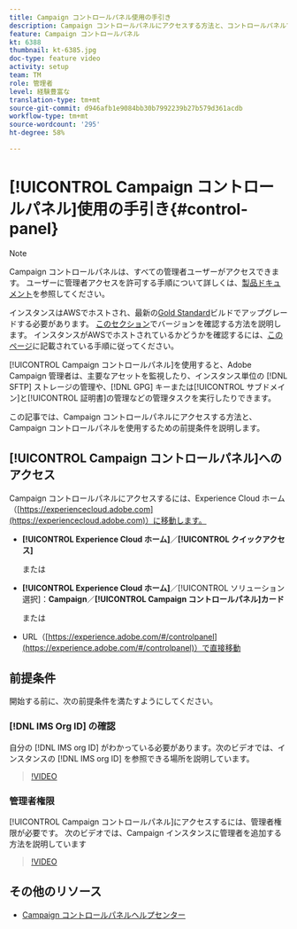 ```yaml
---
title: Campaign コントロールパネル使用の手引き
description: Campaign コントロールパネルにアクセスする方法と、コントロールパネルで作業するための前提条件を説明します。
feature: Campaign コントロールパネル
kt: 6388
thumbnail: kt-6385.jpg
doc-type: feature video
activity: setup
team: TM
role: 管理者
level: 経験豊富な
translation-type: tm+mt
source-git-commit: d946afb1e9084bb30b7992239b27b579d361acdb
workflow-type: tm+mt
source-wordcount: '295'
ht-degree: 58%

---
```



# [!UICONTROL Campaign コントロールパネル]使用の手引き{#control-panel}

>[!NOTE]
>
> Campaign コントロールパネルは、すべての管理者ユーザーがアクセスできます。 ユーザーに管理者アクセスを許可する手順について詳しくは、[製品ドキュメント](https://experienceleague.adobe.com/docs/control-panel/using/discover-control-panel/managing-permissions.html?lang=en#discover-control-panel)を参照してください。
>
> インスタンスはAWSでホストされ、最新の[Gold Standard](https://experienceleague.adobe.com/docs/campaign-classic/using/release-notes/gs-release/gs-overview.html)ビルドでアップグレードする必要があります。 [このセクション](https://experienceleague.adobe.com/docs/campaign-classic/using/getting-started/starting-with-adobe-campaign/launching-adobe-campaign.html?lang=en#getting-your-campaign-version)でバージョンを確認する方法を説明します。 インスタンスがAWSでホストされているかどうかを確認するには、[このページ](https://experienceleague.adobe.com/docs/control-panel/using/faq.html)に記載されている手順に従ってください。

[!UICONTROL Campaign コントロールパネル]を使用すると、Adobe Campaign 管理者は、主要なアセットを監視したり、インスタンス単位の [!DNL SFTP] ストレージの管理や、[!DNL GPG] キーまたは[!UICONTROL サブドメイン]と[!UICONTROL 証明書]の管理などの管理タスクを実行したりできます。

この記事では、Campaign コントロールパネルにアクセスする方法と、Campaign コントロールパネルを使用するための前提条件を説明します。

## [!UICONTROL Campaign コントロールパネル]へのアクセス

Campaign コントロールパネルにアクセスするには、Experience Cloud ホーム（[https://experiencecloud.adobe.com](https://experiencecloud.adobe.com)）に移動します。

* **[!UICONTROL Experience Cloud ホーム]**／**[!UICONTROL クイックアクセス]**

   または
* **[!UICONTROL Experience Cloud ホーム]**／[!UICONTROL ソリューション選択]：**Campaign**／**[!UICONTROL Campaign コントロールパネル]カード**

   または

* URL（[https://experience.adobe.com/#/controlpanel](https://experience.adobe.com/#/controlpanel)）で直接移動

## 前提条件

開始する前に、次の前提条件を満たすようにしてください。

### [!DNL IMS Org ID] の確認

自分の [!DNL IMS org ID] がわかっている必要があります。次のビデオでは、インスタンスの [!DNL IMS org ID] を参照できる場所を説明しています。

>[!VIDEO](https://video.tv.adobe.com/v/27183?quality=12)

### 管理者権限

[!UICONTROL Campaign コントロールパネル]にアクセスするには、管理者権限が必要です。
次のビデオでは、Campaign インスタンスに管理者を追加する方法を説明しています

>[!VIDEO](https://video.tv.adobe.com/v/27147?quality=12)

## その他のリソース

* [Campaign コントロールパネルヘルプセンター](https://docs.adobe.com/content/help/ja-JP/control-panel/using/control-panel-home.html)

